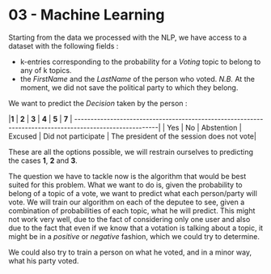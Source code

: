 # 03 - Machine Learning 
Starting from the data we processed with the NLP, we have access to a dataset with the following fields :
- k-entries corresponding to the probability for a *Voting* topic to belong to any of k topics.
- the *FirstName* and the *LastName* of the person who voted. *N.B.* At the moment, we did not save the political party to which they belong.

We want to predict the *Decision* taken by the person : 

|**1** | **2** | **3**      | **4**   | **5**               |                **7**                      |
--------------------------------------------------------------------------------------------------------|
| Yes  | No    | Abstention | Excused | Did not participate | The president of the session does not vote|


These are all the options possible, we will restrain ourselves to predicting the cases **1**, **2** and **3**.

The question we have to tackle now is the algorithm that would be best suited for this problem. What we want to do is, given the probability to belong of a topic of a vote, we want to predict what each person/party will vote. We will train our algorithm on each of the deputee to see, given a combination of probabilities of each topic, what he will predict. This might not work very well, due to the fact of considering only one user and also due to the fact that even if we know that a votation is talking about a topic, it might be in a *positive* or *negative* fashion, which we could try to determine.

We could also try to train a person on what he voted, and in a minor way, what his party voted.
